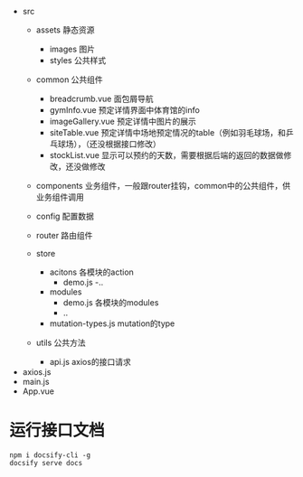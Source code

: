 - src
  - assets 静态资源
    - images 图片
    - styles 公共样式
  - common 公共组件
    - breadcrumb.vue 面包屑导航
    - gymInfo.vue 预定详情界面中体育馆的info
    - imageGallery.vue 预定详情中图片的展示
    - siteTable.vue 预定详情中场地预定情况的table（例如羽毛球场，和乒乓球场），（还没根据接口修改）
    - stockList.vue 显示可以预约的天数，需要根据后端的返回的数据做修改，还没做修改
  - components 业务组件，一般跟router挂钩，common中的公共组件，供业务组件调用
    
  - config 配置数据
  - router 路由组件
  - store
    - acitons 各模块的action 
      - demo.js
      -..
    - modules
      - demo.js 各模块的modules
      - ..
    - mutation-types.js mutation的type
  - utils 公共方法
    - api.js axios的接口请求
- axios.js
- main.js
- App.vue

# 运行接口文档
```
npm i docsify-cli -g
docsify serve docs
```
